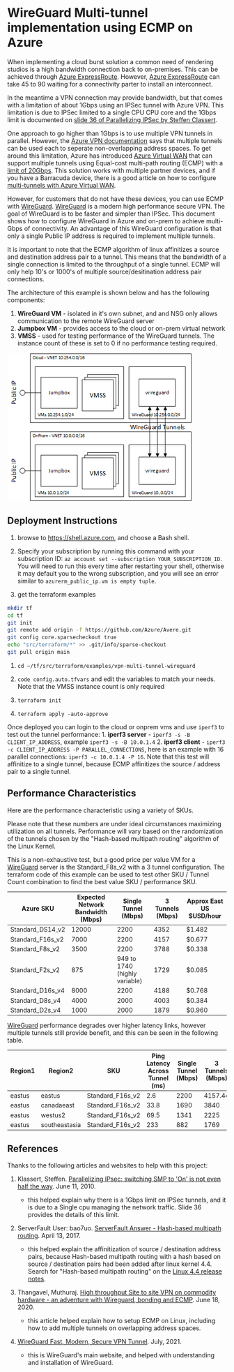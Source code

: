 # WireGuard Multi-tunnel implementation using ECMP on Azure

When implementing a cloud burst solution a common need of rendering studios is a high bandwidth connection back to on-premises.  This can be achieved through [Azure ExpressRoute](https://azure.microsoft.com/en-us/services/expressroute/).  However, [Azure ExpressRoute](https://azure.microsoft.com/en-us/services/expressroute/) can take 45 to 90 waiting for a connectivity parter to install an interconnect.

In the meantime a VPN connection may provide bandwidth, but that comes with a limitation of about 1Gbps using an IPSec tunnel with Azure VPN.  This limitation is due to IPSec limited to a single CPU CPU core and the 1Gbps limit is documented on [slide 36 of Parallelizing IPSec by Steffen Classert](https://www.strongswan.org/docs/Steffen_Klassert_Parallelizing_IPsec.pdf).

One approach to go higher than 1Gbps is to use multiple VPN tunnels in parallel.  However, the [Azure VPN documentation](https://docs.microsoft.com/en-us/azure/vpn-gateway/tutorial-site-to-site-portal#addconnect) says that multiple tunnels can be used each to seperate non-overlapping address spaces.  To get around this limitation, Azure has introduced [Azure Virtual WAN](https://docs.microsoft.com/en-us/azure/virtual-wan/virtual-wan-about) that can support multiple tunnels using Equal-cost multi-path routing (ECMP) with a [limit of 20Gbps](https://docs.microsoft.com/en-us/azure/virtual-wan/virtual-wan-faq#what-is-the-total-vpn-throughput-of-a-vpn-tunnel-and-a-connection).  This solution works with multiple partner devices, and if you have a Barracuda device, there is a good article on how to configure [multi-tunnels with Azure Virtual WAN](https://campus.barracuda.com/product/cloudgenfirewall/doc/79463437/how-to-configure-automatic-connectivity-to-azure-virtual-wan/).

However, for customers that do not have these devices, you can use ECMP with [WireGuard](https://www.wireguard.com/).  [WireGuard](https://www.wireguard.com/) is a modern high performance secure VPN.  The goal of WireGuard is to be faster and simpler than IPSec.  This document shows how to configure WireGuard in Azure and on-prem to achieve multi-Gbps of connectivity.  An advantage of this WireGuard configuration is that only a single Public IP address is required to implement multiple tunnels.

It is important to note that the ECMP algorithm of linux affinitizes a source and destination address pair to a tunnel.  This means that the bandwidth of a single connection is limited to the throughput of a single tunnel.  ECMP will only help 10's or 1000's of multiple source/desitination address pair connections.

The architecture of this example is shown below and has the following components:
1. **WireGuard VM** - isolated in it's own subnet, and and NSG only allows communication to the remote WireGuard server
1. **Jumpbox VM** - provides access to the cloud or on-prem virtual network
1. **VMSS** - used for testing performance of the WireGuard tunnels.  The instance count of these is set to 0 if no performance testing required.

![The WireGuard Infrastructure](wireguard.png)

## Deployment Instructions

1. browse to https://shell.azure.com, and choose a Bash shell.

1. Specify your subscription by running this command with your subscription ID:  ```az account set --subscription YOUR_SUBSCRIPTION_ID```.  You will need to run this every time after restarting your shell, otherwise it may default you to the wrong subscription, and you will see an error similar to `azurerm_public_ip.vm is empty tuple`.

1. get the terraform examples
```bash
mkdir tf
cd tf
git init
git remote add origin -f https://github.com/Azure/Avere.git
git config core.sparsecheckout true
echo "src/terraform/*" >> .git/info/sparse-checkout
git pull origin main
```
1. `cd ~/tf/src/terraform/examples/vpn-multi-tunnel-wireguard`

1. `code config.auto.tfvars` and edit the variables to match your needs.  Note that the VMSS instance count is only required 

1. `terraform init`

1. `terraform apply -auto-approve`

Once deployed you can login to the cloud or onprem vms and use `iperf3` to test out the tunnel performance:
    1. **iperf3 server** - `iperf3 -s -B CLIENT_IP_ADDRESS`, example `iperf3 -s -B 10.0.1.4`
    2. **iperf3 client** - `iperf3 -c CLIENT_IP_ADDRESS -P PARALLEL_CONNECTIONS`, here is an example with 16 parallel connections: `iperf3 -c 10.0.1.4 -P 16`.  Note that this test will affinitize to a single tunnel, because ECMP affinitizes the source / address pair to a single tunnel.

## Performance Characteristics

Here are the performance characteristic using a variety of SKUs.  

Please note that these numbers are under ideal circumstances maximizing utilization on all tunnels.  Performance will vary based on the randomization of the tunnels chosen by the "Hash-based multipath routing" algorithm of the Linux Kernel.

This is a non-exhaustive test, but a good price per value VM for a [WireGuard](https://www.wireguard.com/) server is the Standard_F8s_v2 with a 3 tunnel configuration.  The terraform code of this example can be used to test other SKU / Tunnel Count combination to find the best value SKU / performance SKU.

| Azure SKU | Expected Network Bandwidth (Mbps) | Single Tunnel (Mbps) | 3 Tunnels (Mbps) | Approx East US $USD/hour |
| --- | --- | --- | --- | --- |
| Standard_DS14_v2 | 12000 | 2200 | 4352 |  $1.482 |
| Standard_F16s_v2 | 7000 | 2200 | 4157 |  $0.677 |
| Standard_F8s_v2 | 3500 | 2200 | 3788 |  $0.338 |
| Standard_F2s_v2 | 875 | 949 to 1740 (highly variable) | 1729 |  $0.085 |
| Standard_D16s_v4 | 8000 | 2200 | 4188 |  $0.768 |
| Standard_D8s_v4 | 4000 | 2000 | 4003 |  $0.384 |
| Standard_D2s_v4 | 1000 | 2000 | 1879 |  $0.960 |

[WireGuard](https://www.wireguard.com/) performance degrades over higher latency links, however multiple tunnels still provide benefit, and this can be seen in the following table.

| Region1 | Region2 | SKU | Ping Latency Across Tunnel (ms) | Single Tunnel (Mbps) | 3 Tunnels (Mbps) |
| --- | --- | --- | --- | --- | --- |
| eastus | eastus | Standard_F16s_v2 | 2.6 | 2200 | 4157.44 |
| eastus | canadaeast | Standard_F16s_v2 | 33.8 | 1690 | 3840 |
| eastus | westus2 | Standard_F16s_v2 | 69.5 | 1341 | 2225 |
| eastus | southeastasia | Standard_F16s_v2 | 233 | 882 | 1769 |

## References

Thanks to the following articles and websites to help with this project:

1. Klassert, Steffen.  [Parallelizing IPsec: switching SMP to 'On' is not even half the way](https://www.strongswan.org/docs/Steffen_Klassert_Parallelizing_IPsec.pdf).  June 11, 2010.
    * this helped explain why there is a 1Gbps limit on IPSec tunnels, and it is due to a Single cpu managing the network traffic.  Slide 36 provides the details of this limit.

1. ServerFault User: bao7uo. [ServerFault Answer - Hash-based multipath routing](https://serverfault.com/questions/696675/multipath-routing-in-post-3-6-kernels/820319#820319).  April 13, 2017.
    * this helped explain the affinitization of source / destination address pairs, because Hash-based multipath routing with a hash based on source / destination pairs had been added after linux kernel 4.4.  Search for "Hash-based multipath routing" on the [Linux 4.4 release notes](https://kernelnewbies.org/Linux_4.4#head-2583c31a65e6592bef9af426a78940078df7f630).

1. Thangavel, Muthuraj.  [High throughput Site to site VPN on commodity hardware - an adventure with Wireguard, bonding and ECMP](https://blog.muthuraj.in/2020/06/high-throughput-site-to-site-vpn-using.html). June 18, 2020.
    * this article helped explain how to setup ECMP on Linux, including how to add multiple tunnels on overlapping address spaces.

1. [WireGuard Fast, Modern, Secure VPN Tunnel](https://www.wireguard.com/).  July, 2021.
    * this is WireGuard's main website, and helped with understanding and installation of WireGuard.
